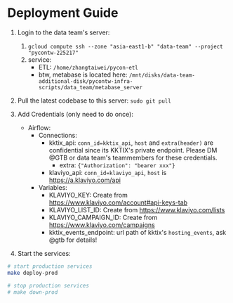 # Deployment Guide

1. Login to the data team's server:
    1. `gcloud compute ssh --zone "asia-east1-b" "data-team" --project "pycontw-225217"`
    2. service:
        * ETL: `/home/zhangtaiwei/pycon-etl`
        * btw, metabase is located here: `/mnt/disks/data-team-additional-disk/pycontw-infra-scripts/data_team/metabase_server`

2. Pull the latest codebase to this server: `sudo git pull`

3. Add Credentials (only need to do once):
    * Airflow:
        * Connections:
            * kktix_api: `conn_id=kktix_api`, `host` and `extra(header)` are confidential since its KKTIX's private endpoint. Please DM @GTB or data team's teammembers for these credentials.
                * extra: `{"Authorization": "bearer xxx"}`
            * klaviyo_api: `conn_id=klaviyo_api`, `host` is <https://a.klaviyo.com/api>
        * Variables:
            * KLAVIYO_KEY: Create from <https://www.klaviyo.com/account#api-keys-tab>
            * KLAVIYO_LIST_ID: Create from <https://www.klaviyo.com/lists>
            * KLAVIYO_CAMPAIGN_ID: Create from <https://www.klaviyo.com/campaigns>
            * kktix_events_endpoint: url path of kktix's `hosting_events`, ask @gtb for details!

4. Start the services:

```bash
# start production services
make deploy-prod

# stop production services
# make down-prod
```
